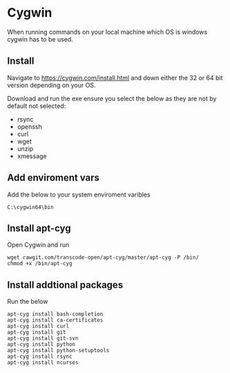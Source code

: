 # Cygwin

When running commands on your local machine which OS is windows cygwin has to be used.


## Install

Navigate to https://cygwin.com/install.html and down either the 32 or 64 bit version depending on your OS.

Download and run the exe ensure you select the below as they are not by default not selected:

  * rsync 
  * openssh
  * curl
  * wget
  * unzip
  * xmessage

## Add enviroment vars

Add the below to your system enviroment varibles

```
C:\cygwin64\bin
```

## Install apt-cyg

Open Cygwin and run

```
wget rawgit.com/transcode-open/apt-cyg/master/apt-cyg -P /bin/
chmod +x /bin/apt-cyg

```

## Install addtional packages 
Run the below
```
apt-cyg install bash-completion
apt-cyg install ca-certificates
apt-cyg install curl
apt-cyg install git
apt-cyg install git-svn
apt-cyg install python
apt-cyg install python-setuptools
apt-cyg install rsync
apt-cyg install ncurses
```

